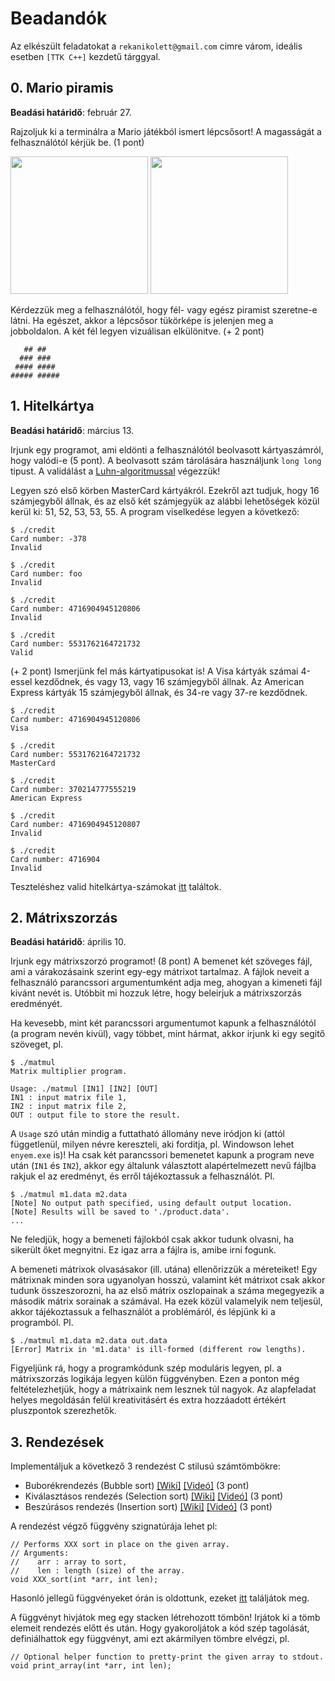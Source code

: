 # Beadandók

Az elkészült feladatokat a `rekanikolett@gmail.com` cimre várom, ideális esetben `[TTK C++]` kezdetű tárggyal.

## 0. Mario piramis

**Beadási határidő**: február 27.

Rajzoljuk ki a terminálra a Mario játékból ismert lépcsősort! A magasságát a felhasználótól kérjük be. (1 pont)

<img src="http://www.infendo.com/wp-content/uploads/2008/06/mario.png" height="220"> <img src="http://www.korenlc.com/wp-content/uploads/2014/03/mario.jpg1.png" height="220">

Kérdezzük meg a felhasználótól, hogy fél- vagy egész piramist szeretne-e látni. Ha egészet, akkor a lépcsősor tükörképe is jelenjen meg a jobboldalon. A két fél legyen vizuálisan elkülönitve. (+ 2 pont)

```
   ## ##
  ### ###
 #### ####
##### #####
```

## 1. Hitelkártya

**Beadási határidő**: március 13.

Irjunk egy programot, ami eldönti a felhasználótól beolvasott kártyaszámról, hogy
valódi-e (5 pont). A beolvasott szám tárolására használjunk `long long` tipust.
A validálást a [Luhn-algoritmussal](https://hu.wikipedia.org/wiki/Luhn-formula) végezzük!

Legyen szó első körben MasterCard kártyákról. Ezekről azt tudjuk,
hogy 16 számjegyből állnak, és az első két számjegyük az alábbi lehetőségek közül
kerül ki: 51, 52, 53, 53, 55. A program viselkedése legyen a következő:

```
$ ./credit
Card number: -378
Invalid

$ ./credit
Card number: foo
Invalid

$ ./credit
Card number: 4716904945120806
Invalid

$ ./credit
Card number: 5531762164721732
Valid
```

(+ 2 pont) Ismerjünk fel más kártyatipusokat is! A Visa kártyák számai 4-essel
kezdődnek, és vagy 13, vagy 16 számjegyből állnak. Az American Express kártyák
15 számjegyből állnak, és 34-re vagy 37-re kezdődnek.

```
$ ./credit
Card number: 4716904945120806
Visa

$ ./credit
Card number: 5531762164721732
MasterCard

$ ./credit
Card number: 370214777555219
American Express

$ ./credit
Card number: 4716904945120807
Invalid

$ ./credit
Card number: 4716904
Invalid
```
Teszteléshez valid hitelkártya-számokat [itt](http://www.getcreditcardnumbers.com/how-to-get-a-master-card-credit-card) találtok.


## 2. Mátrixszorzás

**Beadási határidő**: április 10.

Irjunk egy mátrixszorzó programot! (8 pont) A bemenet két szöveges fájl, ami a várakozásaink szerint egy-egy mátrixot tartalmaz. A fájlok neveit a felhasználó parancssori argumentumként adja meg, ahogyan a kimeneti fájl kivánt nevét is. Utóbbit mi hozzuk létre, hogy beleirjuk a mátrixszorzás eredményét.

Ha kevesebb, mint két parancssori argumentumot kapunk a felhasználótól (a program nevén kivül), vagy többet, mint hármat, akkor irjunk ki egy segitő szöveget, pl.

```
$ ./matmul 
Matrix multiplier program.

Usage: ./matmul [IN1] [IN2] [OUT]
IN1 : input matrix file 1,
IN2 : input matrix file 2,
OUT : output file to store the result.
```

A `Usage` szó után mindig a futtatható állomány neve iródjon ki (attól függetlenül, milyen névre kereszteli, aki forditja, pl. Windowson lehet `enyem.exe` is)! Ha csak két parancssori bemenetet kapunk a program neve után (`IN1` és `IN2`), akkor egy általunk választott alapértelmezett nevű fájlba rakjuk el az eredményt, és erről tájékoztassuk a felhasználót. Pl.

```
$ ./matmul m1.data m2.data
[Note] No output path specified, using default output location. 
[Note] Results will be saved to './product.data'.
...
```

Ne feledjük, hogy a bemeneti fájlokból csak akkor tudunk olvasni, ha sikerült őket megnyitni. Ez igaz arra a fájlra is, amibe irni fogunk. 

A bemeneti mátrixok olvasásakor (ill. utána) ellenőrizzük a méreteiket! Egy mátrixnak minden sora ugyanolyan hosszú, valamint két mátrixot csak akkor tudunk összeszorozni, ha az első mátrix oszlopainak a száma megegyezik a második mátrix sorainak a számával. Ha ezek közül valamelyik nem teljesül, akkor tájékoztassuk a felhasználót a problémáról, és lépjünk ki a programból. Pl.

```
$ ./matmul m1.data m2.data out.data
[Error] Matrix in 'm1.data' is ill-formed (different row lengths).
```

Figyeljünk rá, hogy a programkódunk szép moduláris legyen, pl. a mátrixszorzás logikája legyen külön függvényben. Ezen a ponton még feltételezhetjük, hogy a mátrixaink nem lesznek túl nagyok. Az alapfeladat helyes megoldásán felül kreativitásért és extra hozzáadott értékért pluszpontok szerezhetők.


## 3. Rendezések

Implementáljuk a következő 3 rendezést C stilusú számtömbökre:

 - Buborékrendezés (Bubble sort) [[Wiki]](https://en.wikipedia.org/wiki/Bubble_sort) [[Videó]](https://www.youtube.com/watch?v=RT-hUXUWQ2I) (3 pont)
 - Kiválasztásos rendezés (Selection sort) [[Wiki]](https://en.wikipedia.org/wiki/Selection_sort) [[Videó]](https://www.youtube.com/watch?v=3hH8kTHFw2A) (3 pont)
 - Beszúrásos rendezés (Insertion sort) [[Wiki]](https://en.wikipedia.org/wiki/Insertion_sort) [[Videó]](https://www.youtube.com/watch?v=O0VbBkUvriI&t=212s) (3 pont)

A rendezést végző függvény szignatúrája lehet pl:

```
// Performs XXX sort in place on the given array.
// Arguments:
//    arr : array to sort,
//    len : length (size) of the array.
void XXX_sort(int *arr, int len);
```

Hasonló jellegű függvényeket órán is oldottunk, ezeket [itt](https://github.com/rnkovacs/ttk-cpp/blob/master/8/2-binary-search/1-search-array.cpp) találjátok meg.

A függvényt hivjátok meg egy stacken létrehozott tömbön!
Irjátok ki a tömb elemeit rendezés előtt és után. Hogy gyakoroljátok a kód szép 
tagolását, definiálhattok egy függvényt, ami ezt akármilyen tömbre elvégzi, pl.

```
// Optional helper function to pretty-print the given array to stdout.
void print_array(int *arr, int len);
```
